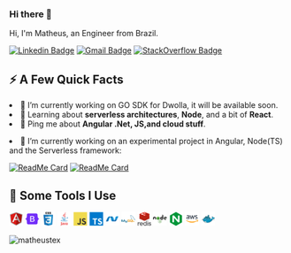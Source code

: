 ### Hi there 👋

Hi, I'm Matheus, an Engineer from Brazil.

[![Linkedin Badge](https://img.shields.io/badge/-matheustex-blue?style=plastic&logo=Linkedin&logoColor=white&link=https://www.linkedin.com/in/matheustex/)](https://www.linkedin.com/in/matheustex/)
[![Gmail Badge](https://img.shields.io/badge/-ti.matheusf@gmail.com-c14438?style=plastic&logo=Gmail&logoColor=white&link=mailto:ti.matheusf@gmail.com)](mailto:ti.matheusf@gmail.com)
[![StackOverflow Badge](https://img.shields.io/badge/-Stack%20Overflow-FE7A16?style=flat-square&logo=Stack-Overflow&logoColor=white)](https://stackoverflow.com/users/10816970/matheus-ferreira)

<h2>⚡️ A Few Quick Facts</h2>
<li>🔭 I’m currently working on GO SDK for Dwolla, it will be available soon</a>.</li>
<li>🧐 Learning about <strong>serverless architectures</strong>, <strong>Node</strong>, and a bit of <strong>React</strong>.</li>
<li>💬 Ping me about <strong>Angular .Net, JS,and cloud stuff</strong>.</li>

<p></p>
<li> 🔭 I’m currently working on an experimental project in Angular, Node(TS) and the Serverless framework:</li>

[![ReadMe Card](https://github-readme-stats.vercel.app/api/pin/?username=matheustex&repo=LSM-UI)](https://github.com/matheustex/LSM-UI)
[![ReadMe Card](https://github-readme-stats.vercel.app/api/pin/?username=matheustex&repo=LightSupplyManagement)](https://github.com/matheustex/LightSupplyManagement)

<h2>🚀 Some Tools I Use</h2>
<p align="left">
<img src="https://raw.githubusercontent.com/devicons/devicon/master/icons/angularjs/angularjs-original.svg" alt="angular-js" width="25" height="25" />
<img src="https://raw.githubusercontent.com/devicons/devicon/master/icons/bootstrap/bootstrap-plain.svg" alt="bootstrap" width="25" height="25" />
<img src="https://raw.githubusercontent.com/devicons/devicon/master/icons/css3/css3-original-wordmark.svg" alt="css3" width="25" height="25" />
<img src="https://raw.githubusercontent.com/devicons/devicon/master/icons/java/java-original-wordmark.svg" alt="java" width="25" height="25" />
<img src="https://raw.githubusercontent.com/devicons/devicon/master/icons/javascript/javascript-original.svg" alt="javascript" width="25" height="25" />
<img src="https://raw.githubusercontent.com/devicons/devicon/master/icons/typescript/typescript-original.svg" alt="typescript" width="25" height="25" />
<img src="https://raw.githubusercontent.com/devicons/devicon/master/icons/dot-net/dot-net-original.svg" alt=".NET" width="25" height="25" />
<img src="https://raw.githubusercontent.com/devicons/devicon/master/icons/mysql/mysql-original-wordmark.svg" alt="mysql" width="25" height="25" />
<img src="https://raw.githubusercontent.com/devicons/devicon/master/icons/redis/redis-original-wordmark.svg" alt="redis" width="25" height="25" />
<img src="https://raw.githubusercontent.com/devicons/devicon/master/icons/nodejs/nodejs-original-wordmark.svg" alt="nodejs" width="25" height="25" />
<img src="https://raw.githubusercontent.com/devicons/devicon/master/icons/nginx/nginx-original.svg" alt="nginx" width="25" height="25" />
<img src="https://raw.githubusercontent.com/github/explore/80688e429a7d4ef2fca1e82350fe8e3517d3494d/topics/aws/aws.png" alt="aws" width="25" height="25" />
<img src="https://raw.githubusercontent.com/devicons/devicon/master/icons/docker/docker-original.svg" alt="Docker" width="25" height="25" />
</p>

<img src="https://github-readme-stats.vercel.app/api?username=matheustex&show_icons=true&count_private=true" alt="matheustex" />
